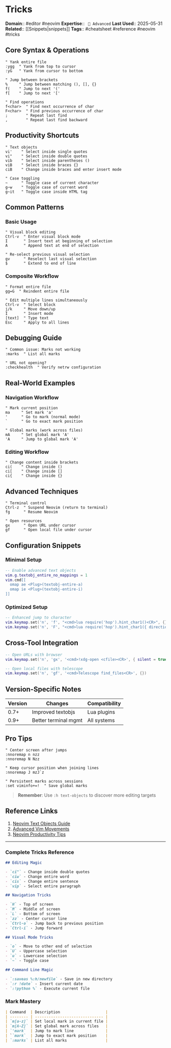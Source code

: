 # Tricks

**Domain**:: #editor #neovim
**Expertise**:: ` 🚀 Advanced`
**Last Used**:: 2025-05-31
**Related**:: [[Snippets|snippets]]
**Tags**:: #cheatsheet #reference #neovim #tricks

## Core Syntax & Operations

```vim
" Yank entire file
:ygg  " Yank from top to cursor
:yG   " Yank from cursor to bottom

" Jump between brackets
%     " Jump between matching (), [], {}
f(    " Jump to next '('
f[    " Jump to next '['

" Find operations
f<char>  " Find next occurrence of char
F<char>  " Find previous occurrence of char
;        " Repeat last find
,        " Repeat last find backward
```

## Productivity Shortcuts

```vim
" Text objects
vi'    " Select inside single quotes
vi"    " Select inside double quotes
vib    " Select inside parentheses ()
viB    " Select inside braces {}
ciB    " Change inside braces and enter insert mode

" Case toggling
~      " Toggle case of current character
g~w    " Toggle case of current word
g~it   " Toggle case inside HTML tag
```

## Common Patterns

### Basic Usage

```vim
" Visual block editing
Ctrl-v  " Enter visual block mode
I       " Insert text at beginning of selection
A       " Append text at end of selection

" Re-select previous visual selection
gv      " Reselect last visual selection
$       " Extend to end of line
```

### Composite Workflow

```vim
" Format entire file
gg=G  " Reindent entire file

" Edit multiple lines simultaneously
Ctrl-v  " Select block
j/k     " Move down/up
I       " Insert mode
[text]  " Type text
Esc     " Apply to all lines
```

## Debugging Guide

```vim
" Common issue: Marks not working
:marks  " List all marks

" URL not opening?
:checkhealth  " Verify netrw configuration
```

## Real-World Examples

### Navigation Workflow

```vim
" Mark current position
ma     " Set mark 'a'
'      " Go to mark (normal mode)
`      " Go to exact mark position

" Global marks (work across files)
mA     " Set global mark 'A'
'A     " Jump to global mark 'A'
```

### Editing Workflow

```vim
" Change content inside brackets
ci(    " Change inside ()
ci[    " Change inside []
ci{    " Change inside {}
```

## Advanced Techniques

```vim
" Terminal control
Ctrl-z  " Suspend Neovim (return to terminal)
fg      " Resume Neovim

" Open resources
gx      " Open URL under cursor
gf      " Open local file under cursor
```

## Configuration Snippets

### Minimal Setup

```lua
-- Enable advanced text objects
vim.g.textobj_entire_no_mappings = 1
vim.cmd[[
  omap ae <Plug>(textobj-entire-a)
  omap ie <Plug>(textobj-entire-i)
]]
```

### Optimized Setup

```lua
-- Enhanced jump to character
vim.keymap.set('n', 'f', "<cmd>lua require('hop').hint_char1()<CR>", {})
vim.keymap.set('n', 'F', "<cmd>lua require('hop').hint_char1({ direction = require'hop.hint'.HintDirection.BEFORE_CURSOR })<CR>", {})
```

## Cross-Tool Integration

```lua
-- Open URLs with browser
vim.keymap.set('n', 'gx', '<cmd>!xdg-open <cfile><CR>', { silent = true })

-- Open local files with telescope
vim.keymap.set('n', 'gf', '<cmd>Telescope find_files<CR>', {})
```

## Version-Specific Notes

| Version | Changes              | Compatibility |
| ------- | -------------------- | ------------- |
| 0.7+    | Improved textobjs    | Lua plugins   |
| 0.9+    | Better terminal mgmt | All systems   |

## Pro Tips

```vim
" Center screen after jumps
:nnoremap n nzz
:nnoremap N Nzz

" Keep cursor position when joining lines
:nnoremap J mzJ`z

" Persistent marks across sessions
:set viminfo+=!  " Save global marks
```

> **Remember**: Use `:h text-objects` to discover more editing targets

## Reference Links

1. [Neovim Text Objects Guide](https://neovim.io/doc/user/motion.html#text-objects)
2. [Advanced Vim Movements](https://github.com/phaazon/hop.nvim)
3. [Neovim Productivity Tips](https://github.com/mhinz/vim-galore)

---

### Complete Tricks Reference

```markdown
## Editing Magic

- `ci"` - Change inside double quotes
- `ciw` - Change entire word
- `cis` - Change entire sentence
- `vip` - Select entire paragraph

## Navigation Tricks

- `H` - Top of screen
- `M` - Middle of screen
- `L` - Bottom of screen
- `zz` - Center cursor line
- `Ctrl-o` - Jump back to previous position
- `Ctrl-i` - Jump forward

## Visual Mode Tricks

- `o` - Move to other end of selection
- `U` - Uppercase selection
- `u` - Lowercase selection
- `~` - Toggle case

## Command Line Magic

- `:saveas %:h/newfile` - Save in new directory
- `:r !date` - Insert current date
- `:!python %` - Execute current file
```

### Mark Mastery

```markdown
| Command  | Description                    |
| -------- | ------------------------------ |
| `m[a-z]` | Set local mark in current file |
| `m[A-Z]` | Set global mark across files   |
| `'mark`  | Jump to mark line              |
| ``mark`  | Jump to exact mark position    |
| `:marks` | List all marks                 |
```

